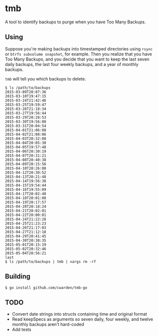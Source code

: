 # tmb

A tool to identify backups to purge when you have Too Many Backups.

## Using

Suppose you're making backups into timestamped directories using `rsync` or
`btrfs subvolume snapshot`, for example.  Then you realize that you have Too
Many Backups, and you decide that you want to keep the last seven daily
backups, the last four weekly backups, and a year of monthly backups.

`tmb` will tell you which backups to delete.

```
$ ls /path/to/backups
2015-03-09T20:07:36
2015-03-10T19:47:15
2015-03-24T21:42:46
2015-03-25T19:59:47
2015-03-26T21:18:34
2015-03-27T19:56:44
2015-03-29T20:28:53
2015-03-30T19:56:08
2015-03-31T20:04:54
2015-04-01T21:06:08
2015-04-02T21:08:06
2015-04-03T20:32:08
2015-04-04T20:05:30
2015-04-05T19:57:48
2015-04-06T20:30:19
2015-04-07T20:31:21
2015-04-08T20:40:38
2015-04-09T20:15:56
2015-04-10T20:26:00
2015-04-12T20:30:52
2015-04-13T20:21:48
2015-04-14T19:56:38
2015-04-15T19:54:44
2015-04-16T19:55:09
2015-04-17T20:02:40
2015-04-18T20:01:08
2015-04-19T20:17:57
2015-04-20T20:18:24
2015-04-21T20:02:01
2015-04-22T20:00:01
2015-04-24T21:22:28
2015-04-25T21:23:23
2015-04-26T21:17:03
2015-04-27T21:12:18
2015-04-29T20:41:45
2015-04-30T20:38:35
2015-05-01T20:15:19
2015-05-02T20:32:46
2015-05-04T20:56:21
last
$ ls /path/to/backups | tmb | xargs rm -rf
```

## Building

```
$ go install github.com/cwarden/tmb-go
```

## TODO

* Convert date strings into structs containing time and original format
* Read keepSpecs as arguments so seven daily, four weekly, and twelve monthly backups aren't hard-coded
* Add tests
